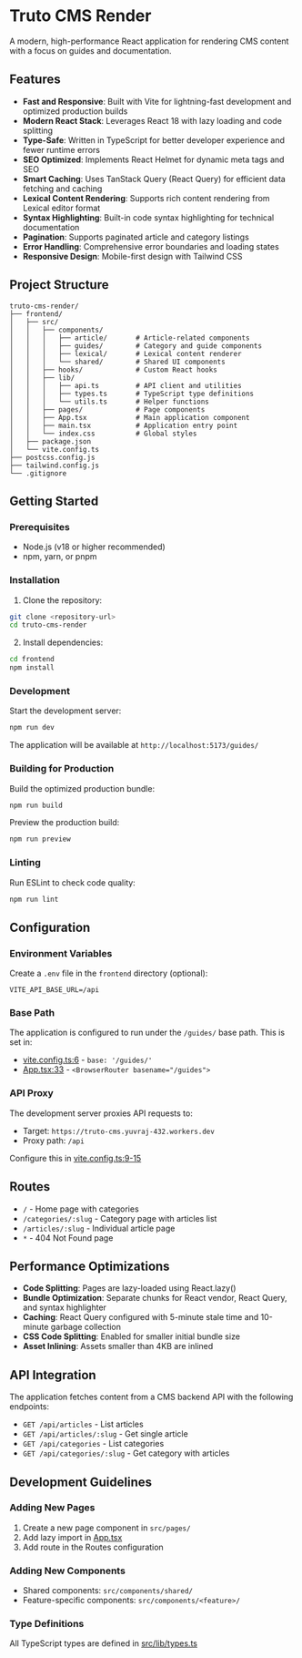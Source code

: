 # Truto CMS Render

A modern, high-performance React application for rendering CMS content with a focus on guides and documentation.

## Features

- **Fast and Responsive**: Built with Vite for lightning-fast development and optimized production builds
- **Modern React Stack**: Leverages React 18 with lazy loading and code splitting
- **Type-Safe**: Written in TypeScript for better developer experience and fewer runtime errors
- **SEO Optimized**: Implements React Helmet for dynamic meta tags and SEO
- **Smart Caching**: Uses TanStack Query (React Query) for efficient data fetching and caching
- **Lexical Content Rendering**: Supports rich content rendering from Lexical editor format
- **Syntax Highlighting**: Built-in code syntax highlighting for technical documentation
- **Pagination**: Supports paginated article and category listings
- **Error Handling**: Comprehensive error boundaries and loading states
- **Responsive Design**: Mobile-first design with Tailwind CSS



## Project Structure

```
truto-cms-render/
├── frontend/
│   ├── src/
│   │   ├── components/
│   │   │   ├── article/       # Article-related components
│   │   │   ├── guides/        # Category and guide components
│   │   │   ├── lexical/       # Lexical content renderer
│   │   │   └── shared/        # Shared UI components
│   │   ├── hooks/             # Custom React hooks
│   │   ├── lib/
│   │   │   ├── api.ts         # API client and utilities
│   │   │   ├── types.ts       # TypeScript type definitions
│   │   │   └── utils.ts       # Helper functions
│   │   ├── pages/             # Page components
│   │   ├── App.tsx            # Main application component
│   │   ├── main.tsx           # Application entry point
│   │   └── index.css          # Global styles
│   ├── package.json
│   └── vite.config.ts
├── postcss.config.js
├── tailwind.config.js
└── .gitignore
```

## Getting Started

### Prerequisites

- Node.js (v18 or higher recommended)
- npm, yarn, or pnpm

### Installation

1. Clone the repository:
```bash
git clone <repository-url>
cd truto-cms-render
```

2. Install dependencies:
```bash
cd frontend
npm install
```

### Development

Start the development server:
```bash
npm run dev
```

The application will be available at `http://localhost:5173/guides/`

### Building for Production

Build the optimized production bundle:
```bash
npm run build
```

Preview the production build:
```bash
npm run preview
```

### Linting

Run ESLint to check code quality:
```bash
npm run lint
```

## Configuration

### Environment Variables

Create a `.env` file in the `frontend` directory (optional):

```env
VITE_API_BASE_URL=/api
```

### Base Path

The application is configured to run under the `/guides/` base path. This is set in:
- [vite.config.ts:6](vite.config.ts#L6) - `base: '/guides/'`
- [App.tsx:33](frontend/src/App.tsx#L33) - `<BrowserRouter basename="/guides">`

### API Proxy

The development server proxies API requests to:
- Target: `https://truto-cms.yuvraj-432.workers.dev`
- Proxy path: `/api`

Configure this in [vite.config.ts:9-15](frontend/vite.config.ts#L9-L15)

## Routes

- `/` - Home page with categories
- `/categories/:slug` - Category page with articles list
- `/articles/:slug` - Individual article page
- `*` - 404 Not Found page

## Performance Optimizations

- **Code Splitting**: Pages are lazy-loaded using React.lazy()
- **Bundle Optimization**: Separate chunks for React vendor, React Query, and syntax highlighter
- **Caching**: React Query configured with 5-minute stale time and 10-minute garbage collection
- **CSS Code Splitting**: Enabled for smaller initial bundle size
- **Asset Inlining**: Assets smaller than 4KB are inlined

## API Integration

The application fetches content from a CMS backend API with the following endpoints:

- `GET /api/articles` - List articles
- `GET /api/articles/:slug` - Get single article
- `GET /api/categories` - List categories
- `GET /api/categories/:slug` - Get category with articles

## Development Guidelines

### Adding New Pages

1. Create a new page component in `src/pages/`
2. Add lazy import in [App.tsx](frontend/src/App.tsx)
3. Add route in the Routes configuration

### Adding New Components

- Shared components: `src/components/shared/`
- Feature-specific components: `src/components/<feature>/`

### Type Definitions

All TypeScript types are defined in [src/lib/types.ts](frontend/src/lib/types.ts)



